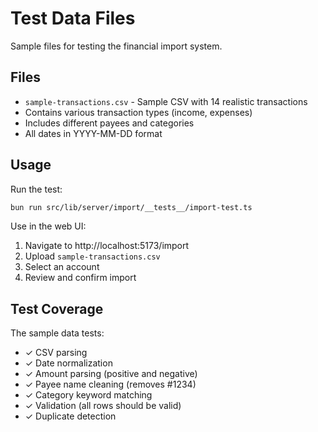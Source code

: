 # Test Data Files

Sample files for testing the financial import system.

## Files

- `sample-transactions.csv` - Sample CSV with 14 realistic transactions
- Contains various transaction types (income, expenses)
- Includes different payees and categories
- All dates in YYYY-MM-DD format

## Usage

Run the test:
```bash
bun run src/lib/server/import/__tests__/import-test.ts
```

Use in the web UI:
1. Navigate to http://localhost:5173/import
2. Upload `sample-transactions.csv`
3. Select an account
4. Review and confirm import

## Test Coverage

The sample data tests:
- ✓ CSV parsing
- ✓ Date normalization
- ✓ Amount parsing (positive and negative)
- ✓ Payee name cleaning (removes #1234)
- ✓ Category keyword matching
- ✓ Validation (all rows should be valid)
- ✓ Duplicate detection
